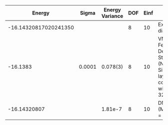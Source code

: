 | Energy                | Sigma  | Energy Variance | DOF | Einf | Method                                                       | Reference |
|-----------------------|--------|-----------------|-----|------|--------------------------------------------------------------|-----------|
| -16.14320817020241350 |        |                 | 8   | 10   | Exact diagonalization                                        | [code](https://github.com/varbench/methods/blob/main/scripts/Hubbard/square_16_P_4_10/ed_lattice_symmetries.sh) |
| -16.1383              | 0.0001 | 0.078(3)        | 8   | 10   | VMC Hidden Fermion Determinant State Ansatz (N_hidden = 8. Single hidden layer fully connected net with alpha = 32) | [paper](https://www.pnas.org/doi/full/10.1073/pnas.2122059119)  |
| -16.14320807          |        | 1.81e-7         | 8   | 10   | DMRG (MaxBondDim = 3200)                                     | [code](https://github.com/varbench/methods/blob/main/programs/dmrg_itensors_hubbard/Hubbard/square_16_P_4_10.jl) |
